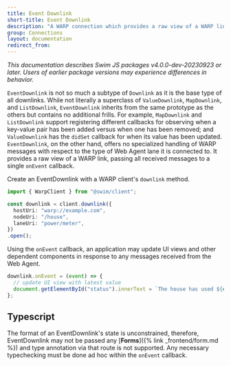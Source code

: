 ```yaml
---
title: Event Downlink
short-title: Event Downlink
description: "A WARP connection which provides a raw view of a WARP link. It receives all updates but is not purpose-built for a specific lane type."
group: Connections
layout: documentation
redirect_from:
---
```


_This documentation describes Swim JS packages v4.0.0-dev-20230923 or later. Users of earlier package versions may experience differences in behavior._

`EventDownlink` is not so much a subtype of `Downlink` as it is the base type of all downlinks. While not literally a superclass of `ValueDownlink`, `MapDownlink`, and `ListDownlink`, `EventDownlink` inherits from the same prototype as the others but contains no additional frills. For example, `MapDownlink` and `ListDownlink` support registering different callbacks for observing when a key-value pair has been added versus when one has been removed; and `ValueDownlink` has the `didSet` callback for when its value has been updated. `EventDownlink`, on the other hand, offers no specialized handling of WARP messages with respect to the type of Web Agent lane it is connected to. It provides a raw view of a WARP link, passing all received messages to a single `onEvent` callback.

Create an EventDownlink with a WARP client's `downlink` method.

```typescript
import { WarpClient } from "@swim/client";

const downlink = client.downlink({
  hostUri: "warp://example.com",
  nodeUri: "/house",
  laneUri: "power/meter",
})
.open();
```

Using the `onEvent` callback, an application may update UI views and other dependent components in response to any messages received from the Web Agent.

```typescript
downlink.onEvent = (event) => {
  // update UI view with latest value
  document.getElementById("status").innerText = `The house has used ${event.get("powerConsumption").numberValue()} kWh.`;
};
```

## Typescript

The format of an EventDownlink's state is unconstrained, therefore, EventDownlink may not be passed any [**Forms**]({% link _frontend/form.md %}) and type annotation via that route is not supported. Any necessary typechecking must be done ad hoc within the `onEvent` callback.
